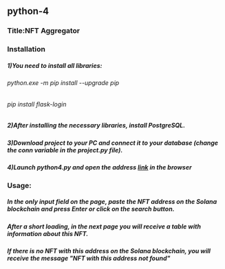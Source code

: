 ## python-4

### Title:NFT Aggregator

### Installation
##### 1)You need to install all libraries: 
###### python.exe -m pip install --upgrade pip
###### pip install flask-login
##### 2)After installing the necessary libraries, install PostgreSQL.
##### 3)Download project to your PC and connect it to your database (change the conn variable in the project.py file).
##### 4)Launch python4.py and open the address [link](http://127.0.0.1:5000) in the browser

### Usage:
##### In the only input field on the page, paste the NFT address on the Solana blockchain and press Enter or click on the search button.
##### After a short loading, in the next page you will receive a table with information about this NFT.
##### If there is no NFT with this address on the Solana blockchain, you will receive the message "NFT with this address not found"

